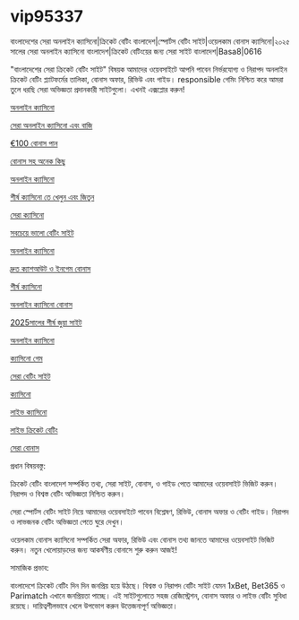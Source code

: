 # vip95337
বাংলাদেশের সেরা অনলাইন ক্যাসিনো|ক্রিকেট বেটিং বাংলাদেশ|স্পোর্টস বেটিং সাইট|ওয়েলকাম বোনাস ক্যাসিনো|২০২৫ সালের সেরা অনলাইন ক্যাসিনো বাংলাদেশ|ক্রিকেট বেটিংয়ের জন্য সেরা সাইট বাংলাদেশ|Basa8|0616

"বাংলাদেশের সেরা ক্রিকেট বেটিং সাইট" বিষয়ক আমাদের ওয়েবসাইটে আপনি পাবেন নির্ভরযোগ্য ও নিরাপদ অনলাইন ক্রিকেট বেটিং প্ল্যাটফর্মের তালিকা, বোনাস অফার, রিভিউ এবং গাইড। responsible গেমিং নিশ্চিত করে আমরা তুলে ধরছি সেরা অভিজ্ঞতা প্রদানকারী সাইটগুলো। এখনই এক্সপ্লোর করুন!

<a href="https://basa8hub.com/">অনলাইন ক্যাসিনো</a>

<a href="https://basa8hub.net/">সেরা অনলাইন ক্যাসিনো এবং বাজি</a>

<a href="https://basa8pro.com/">€100 বোনাস পান</a>

<a href="https://basa8pro.net/">বোনাস সহ অনেক কিছু</a>

<a href="https://basa8vip.net/">অনলাইন ক্যাসিনো</a>

<a href="https://basa8us.net/">শীর্ষ ক্যাসিনো তে খেলুন এবং জিতুন</a>

<a href="https://basa8vip.com/">সেরা ক্যাসিনো</a>

<a href="https://basa8us.com/">সবচেয়ে ভালো বেটিং সাইট</a>

<a href="https://basa8sx.com/">অনলাইন ক্যাসিনো</a>

<a href="https://basa8sx.net/">দ্রুত ক্যাশআউট ও ইনগেম বোনাস</a>

<a href="https://basa8wap.net/">শীর্ষ ক্যাসিনো</a>

<a href="https://basa8wap.com/">অনলাইন ক্যাসিনো বোনাস</a>

<a href="https://basa8now.com/">2025সালের শীর্ষ জুয়া সাইট</a>

<a href="https://basa8now.net/">অনলাইন ক্যাসিনো </a>

<a href="https://basa8pc.com/">ক্যাসিনো গেম</a>

<a href="https://basa8pc.net/">সেরা বেটিং সাইট</a>

<a href="https://basa8live.com/">ক্যাসিনো</a>

<a href="https://basa8live.net/">লাইভ ক্যাসিনো</a>

<a href="https://basa8uk.com/">লাইভ ক্রিকেট বেটিং</a>

<a href="https://basa8uk.net/">সেরা বোনাস</a>

প্রধান বিষয়বস্তু:

ক্রিকেট বেটিং বাংলাদেশ সম্পর্কিত তথ্য, সেরা সাইট, বোনাস, ও গাইড পেতে আমাদের ওয়েবসাইট ভিজিট করুন। নিরাপদ ও বিশ্বস্ত বেটিং অভিজ্ঞতা নিশ্চিত করুন।

সেরা স্পোর্টস বেটিং সাইট নিয়ে আমাদের ওয়েবসাইটে পাবেন বিশ্লেষণ, রিভিউ, বোনাস অফার ও বেটিং গাইড। নিরাপদ ও লাভজনক বেটিং অভিজ্ঞতা পেতে ঘুরে দেখুন।

ওয়েলকাম বোনাস ক্যাসিনো সম্পর্কিত সেরা অফার, রিভিউ এবং বোনাস তথ্য জানতে আমাদের ওয়েবসাইট ভিজিট করুন। নতুন খেলোয়াড়দের জন্য আকর্ষণীয় বোনাসে শুরু করুন আজই!

সামাজিক প্রভাব:

বাংলাদেশে ক্রিকেট বেটিং দিন দিন জনপ্রিয় হয়ে উঠছে। বিশ্বস্ত ও নিরাপদ বেটিং সাইট যেমন 1xBet, Bet365 ও Parimatch এখানে জনপ্রিয়তা পাচ্ছে। এই সাইটগুলোতে সহজ রেজিস্ট্রেশন, বোনাস অফার ও লাইভ বেটিং সুবিধা রয়েছে। দায়িত্বশীলভাবে খেলে উপভোগ করুন উত্তেজনাপূর্ণ অভিজ্ঞতা।
